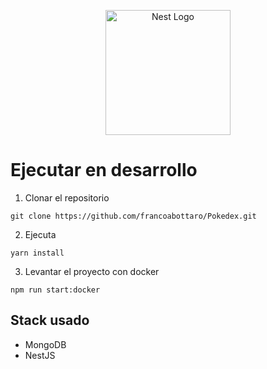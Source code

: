 <p align="center">
  <a href="http://nestjs.com/" target="blank"><img src="https://nestjs.com/img/logo-small.svg" width="200" alt="Nest Logo" /></a>
</p>

# Ejecutar en desarrollo

1. Clonar el repositorio
```
git clone https://github.com/francoabottaro/Pokedex.git
```

2. Ejecuta

```
yarn install
```

3. Levantar el proyecto con docker

```
npm run start:docker
```

## Stack usado

- MongoDB
- NestJS
